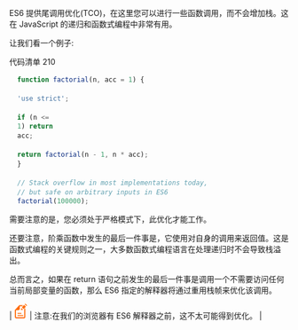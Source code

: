 ES6 提供尾调用优化(TCO)，在这里您可以进行一些函数调用，而不会增加栈。这在 JavaScript 的递归和函数式编程中非常有用。

让我们看一个例子:

代码清单 210

```js
  function factorial(n, acc = 1) {

  'use strict';

  if (n <=
  1) return
  acc;

  return factorial(n - 1, n * acc);
  }

  // Stack overflow in most implementations today,
  // but safe on arbitrary inputs in ES6
  factorial(100000);

```

需要注意的是，您必须处于严格模式下，此优化才能工作。

还要注意，阶乘函数中发生的最后一件事是，它使用对自身的调用来返回值。这是函数式编程的关键规则之一，大多数函数式编程语言在处理递归时不会导致栈溢出。

总而言之，如果在 return 语句之前发生的最后一件事是调用一个不需要访问任何当前局部变量的函数，那么 ES6 指定的解释器将通过重用栈帧来优化该调用。

| ![](img/00003.gif) | 注意:在我们的浏览器有 ES6 解释器之前，这不太可能得到优化。 |